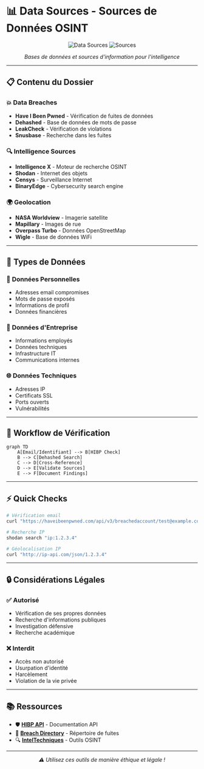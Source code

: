 # 📊 Data Sources - Sources de Données OSINT

<div align="center">

![Data Sources](https://img.shields.io/badge/Phase-Data%20Collection-orange?style=for-the-badge)
![Sources](https://img.shields.io/badge/Sources-15+-green?style=for-the-badge)

*Bases de données et sources d'information pour l'intelligence*

</div>

---

## 📋 Contenu du Dossier

### 💥 **Data Breaches**
- **Have I Been Pwned** - Vérification de fuites de données
- **Dehashed** - Base de données de mots de passe
- **LeakCheck** - Vérification de violations
- **Snusbase** - Recherche dans les fuites

### 🔍 **Intelligence Sources**
- **Intelligence X** - Moteur de recherche OSINT
- **Shodan** - Internet des objets
- **Censys** - Surveillance Internet
- **BinaryEdge** - Cybersecurity search engine

### 🌍 **Geolocation**
- **NASA Worldview** - Imagerie satellite
- **Mapillary** - Images de rue
- **Overpass Turbo** - Données OpenStreetMap
- **Wigle** - Base de données WiFi

---

## 🎯 Types de Données

### 📧 **Données Personnelles**
- Adresses email compromises
- Mots de passe exposés
- Informations de profil
- Données financières

### 🏢 **Données d'Entreprise**
- Informations employés
- Données techniques
- Infrastructure IT
- Communications internes

### 🌐 **Données Techniques**
- Adresses IP
- Certificats SSL
- Ports ouverts
- Vulnérabilités

---

## 🚀 Workflow de Vérification

```mermaid
graph TD
    A[Email/Identifiant] --> B[HIBP Check]
    B --> C[Dehashed Search]
    C --> D[Cross-Reference]
    D --> E[Validate Sources]
    E --> F[Document Findings]
```

---

## ⚡ Quick Checks

```bash
# Vérification email
curl "https://haveibeenpwned.com/api/v3/breachedaccount/test@example.com"

# Recherche IP
shodan search "ip:1.2.3.4"

# Géolocalisation IP
curl "http://ip-api.com/json/1.2.3.4"
```

---

## 🔒 Considérations Légales

### ✅ **Autorisé**
- Vérification de ses propres données
- Recherche d'informations publiques
- Investigation défensive
- Recherche académique

### ❌ **Interdit**
- Accès non autorisé
- Usurpation d'identité
- Harcèlement
- Violation de la vie privée

---

## 📚 Ressources

- 🛡️ **[HIBP API](https://haveibeenpwned.com/API/v3)** - Documentation API
- 📖 **[Breach Directory](https://breachdirectory.org/)** - Répertoire de fuites
- 🔍 **[IntelTechniques](https://inteltechniques.com/tools/)** - Outils OSINT

---

<div align="center">

*⚠️ Utilisez ces outils de manière éthique et légale !*

</div>